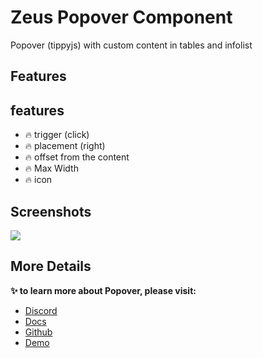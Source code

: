 # Zeus Popover Component

Popover (tippyjs) with custom content in tables and infolist

## Features

## features
- 🔥 trigger (click)
- 🔥 placement (right)
- 🔥 offset from the content
- 🔥 Max Width
- 🔥 icon

## Screenshots

![](https://larazeus.com/images/screenshots/popover/popover-1.jpeg)

## More Details
**✨ to learn more about Popover, please visit:**

- [Discord](#)
- [Docs](https://larazeus.com/docs/popover)
- [Github](https://github.com/lara-zeus/popover)
- [Demo](https://demo.larazeus.com/admin/users)

